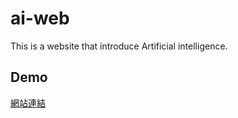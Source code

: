 # ai-web
This is a website that introduce Artificial intelligence.

## Demo
[網站連結](https://a90100.github.io/ai-web/public/index.html)
